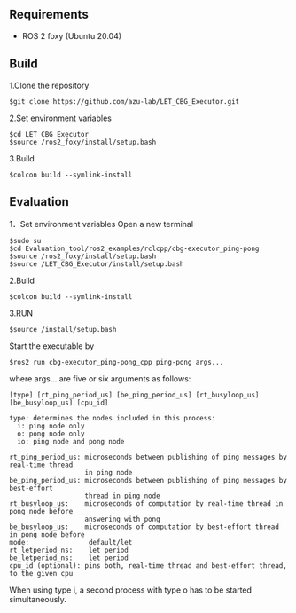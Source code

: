 

## Requirements
- ROS 2 foxy (Ubuntu 20.04)

## Build
1.Clone the repository
```
$git clone https://github.com/azu-lab/LET_CBG_Executor.git
```
2.Set environment variables
```
$cd LET_CBG_Executor
$source /ros2_foxy/install/setup.bash
```
3.Build
```
$colcon build --symlink-install
```
## Evaluation
1．Set environment variables
Open a new terminal
```
$sudo su
$cd Evaluation_tool/ros2_examples/rclcpp/cbg-executor_ping-pong
$source /ros2_foxy/install/setup.bash
$source /LET_CBG_Executor/install/setup.bash
```
2.Build
```
$colcon build --symlink-install
```
3.RUN
```
$source /install/setup.bash
```
Start the executable by
```
$ros2 run cbg-executor_ping-pong_cpp ping-pong args...
```
where args... are five or six arguments as follows:
```
[type] [rt_ping_period_us] [be_ping_period_us] [rt_busyloop_us] [be_busyloop_us] [cpu_id]

type: determines the nodes included in this process:
  i: ping node only
  o: pong node only
  io: ping node and pong node

rt_ping_period_us: microseconds between publishing of ping messages by real-time thread
                   in ping node
be_ping_period_us: microseconds between publishing of ping messages by best-effort
                   thread in ping node
rt_busyloop_us:    microseconds of computation by real-time thread in pong node before
                   answering with pong
be_busyloop_us:    microseconds of computation by best-effort thread in pong node before
mode:               default/let
rt_letperiod_ns:    let period
be_letperiod_ns:    let period
cpu_id (optional): pins both, real-time thread and best-effort thread, to the given cpu
```
When using type i, a second process with type o has to be started simultaneously.
